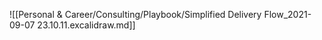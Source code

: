 ![[Personal & Career/Consulting/Playbook/Simplified Delivery Flow_2021-09-07 23.10.11.excalidraw.md]]
